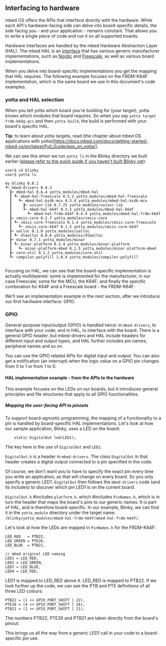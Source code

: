 ## Interfacing to hardware
mbed OS offers the APIs that interface directly with the hardware. While each API's hardware-facing side can delve into board-specific details, the side facing you - and your application - remains constant. That allows you to write a single piece of code and run it on all supported boards.

Hardware interfaces are handled by the mbed Hardware Abstraction Layer (HAL). The mbed HAL is an [interface](https://github.com/ARMmbed/mbed-hal/tree/master/mbed-hal) that has various generic manufacturer implementations, such as [Nordic](https://github.com/ARMmbed/mbed-hal-nordic) and [Freescale](https://github.com/ARMmbed/mbed-hal-freescale), as well as various board implementations.

When you delve into board-specific implementations you get the mapping that HAL requires. The following example focuses on the FRDM-K64F implementation, which is the same board we use in this document's code examples.

### yotta and HAL selection

When you tell yotta which board you're building for (your target), yotta knows which modules that board requires. So when you say ``yotta target frdm-k64g-gcc`` and then ``yotta build``, the build is performed with your board's specific HAL.

**Tip:** to learn about yotta targets, read (the chapter about mbed OS applications with yotta)[https://docs.mbed.com/docs/getting-started-mbed-os/en/latest/Full_Guide/app_on_yotta/]. 

We can see this when we run ``yotta ls`` in the Blinky directory we built earlier ([please refer to the quick guide if you haven't built Blinky yet](https://docs.mbed.com/docs/getting-started-mbed-os/en/latest/FirstProjectmbedOS/)):

```
user$ cd blinky
user$ yotta ls

my_blinky 0.0.1
┗─ mbed-drivers 0.8.3
  ┣─ mbed-hal 0.6.4 yotta_modules/mbed-hal
  ┃ ┗─ mbed-hal-freescale 0.5.2 yotta_modules/mbed-hal-freescale
  ┃   ┗─ mbed-hal-ksdk-mcu 0.5.4 yotta_modules/mbed-hal-ksdk-mcu
  ┃     ┣─ uvisor-lib 0.7.25 yotta_modules/uvisor-lib
  ┃     ┗─ mbed-hal-k64f 0.3.5 yotta_modules/mbed-hal-k64f
  ┃       ┗─ mbed-hal-frdm-k64f 0.4.4 yotta_modules/mbed-hal-frdm-k64f
  ┣─ cmsis-core 0.2.7 yotta_modules/cmsis-core
  ┃ ┗─ cmsis-core-freescale 0.1.4 yotta_modules/cmsis-core-freescale
  ┃   ┗─ cmsis-core-k64f 0.1.5 yotta_modules/cmsis-core-k64f
  ┣─ ualloc 0.1.0 yotta_modules/ualloc
  ┃ ┗─ dlmalloc 0.0.6 yotta_modules/dlmalloc
  ┣─ minar 0.7.1 yotta_modules/minar
  ┃ ┗─ minar-platform 0.3.4 yotta_modules/minar-platform
  ┃   ┗─ minar-platform-mbed 0.1.5 yotta_modules/minar-platform-mbed
  ┣─ core-util 0.1.2 yotta_modules/core-util
  ┗─ compiler-polyfill 1.0.4 yotta_modules/compiler-polyfill


```
Focusing on HAL, we can see that the board-specific implementation is actually multilayered: some is implemented for the manufacturer, in our case Freescale; some for the MCU, the K64F; and finally the specific combination for K64F and a Freescale board - the FRDM-K64F.

We'll see an implementation example in the next section, after we introduce our first hardware interface: GPIO.
### GPIO
General-purpose input/output (GPIO) is handled twice: in ``mbed-drivers``, to interface with your code; and in HAL, to interface with the board. There is a general GPIO header, but mbed-drivers and HAL include headers for different input and output types, and HAL further includes pin names, peripheral names and so on.

You can use the GPIO related APIs for digital input and output. You can also get a notification (an interrupt) when the logic value on a GPIO pin changes from 0 to 1 or from 1 to 0.
#### HAL implementation example - from the APIs to the hardware

This example focuses on the LEDs on our boards, but it introduces general principles and file structures that apply to all GPIO functionalities.
##### Mapping the user-facing API to pinouts

To support board-agnostic programming, the mapping of a functionality to a pin is handled by board-specific HAL implementations. Let's look at how our sample application, Blinky, uses a LED on the board:

```
    static DigitalOut led(LED1);

```

The key here is the use of ``DigitalOut`` and ``LED1``. 

``DigitalOut.h`` is a header in ``mbed-drivers``. The class ``DigitalOut`` in that header creates a digital output connected to a pin specified in the code. 

Of course, we don't want you to have to specify the exact pin every time you write an application, as that will change on every board. So you only specify a generic LED1. ``DigitalOut`` then follows the ``mbed-drivers`` code (and its includes) to discover which pin LED1 is on the current board. 

``DigitalOut.h`` #includes ``platform.h``, which #includes ``PinNames.h``, which is in turn the header that maps the board's pins to our generic names. It is part of HAL, and is therefore board-specific. In our example, Blinky, we can find it in the ``yotta_module`` directory under the target name: ``/blinky/yotta_modules/mbed-hal-frdm-k64f/mbed-hal-frdm-k64f/``.

Let's look at how the LEDs are mapped in ``PinNames.h`` for the FRDM-K64F:

```
LED_RED   = PTB22,
LED_GREEN = PTE26,
LED_BLUE  = PTB21,

// mbed original LED naming
LED1 = LED_RED,
LED2 = LED_GREEN,
LED3 = LED_BLUE,
LED4 = LED_RED,

```
LED1 is mapped to LED_RED above it. LED_RED is mapped to PTB22. If we look further up the code, we can see the PTB and PTE definitions of all three LED colours:

```
PTB22 = (1 << GPIO_PORT_SHIFT | 22),
PTE26 = (4 << GPIO_PORT_SHIFT | 26),
PTB21 = (1 << GPIO_PORT_SHIFT | 21),
```
The numbers PTB22, PTE26 and PTB21 are taken directly from the board's pinout:

This brings us all the way from a generic LED1 call in your code to a board-specific pin use.
